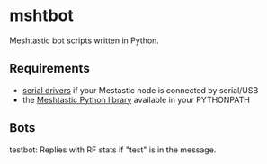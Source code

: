 # mshtbot

Meshtastic bot scripts written in Python.


## Requirements

* [serial drivers](https://meshtastic.org/docs/getting-started/serial-drivers/) if your Mestastic node is connected by serial/USB
* the [Meshtastic Python library](https://github.com/meshtastic/python) available in your PYTHONPATH


## Bots

testbot: Replies with RF stats if "test" is in the message.
